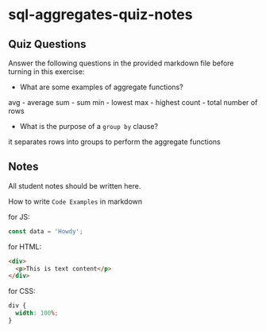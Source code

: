 # sql-aggregates-quiz-notes

## Quiz Questions

Answer the following questions in the provided markdown file before turning in this exercise:

- What are some examples of aggregate functions?

avg - average
sum - sum
min - lowest
max - highest
count - total number of rows

- What is the purpose of a `group by` clause?

it separates rows into groups to perform the aggregate functions

## Notes

All student notes should be written here.

How to write `Code Examples` in markdown

for JS:

```javascript
const data = 'Howdy';
```

for HTML:

```html
<div>
  <p>This is text content</p>
</div>
```

for CSS:

```css
div {
  width: 100%;
}
```
